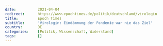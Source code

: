```yaml
---
date:          2021-04-04
redirect:      https://www.epochtimes.de/politik/deutschland/virologin-eindaemmung-der-pandemie-war-nie-das-ziel-a3485164.html
title:         Epoch Times
subtitle:      'Virologin: Eindämmung der Pandemie war nie das Ziel'
country:       DE
categories:    [Politik, Wissenschaft, Widerstand]
tags:          []
---
```

